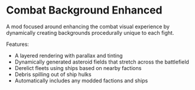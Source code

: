 # Combat Background Enhanced

A mod focused around enhancing the combat visual experience by dynamically creating backgrounds procedurally unique to each fight.

Features:
- A layered rendering with parallax and tinting
- Dynamically generated asteroid fields that stretch across the battlefield
- Derelict fleets using ships based on nearby factions
- Debris spilling out of ship hulks
- Automatically includes any modded factions and ships
